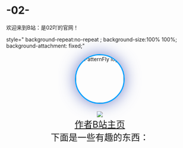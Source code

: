 # -02-
欢迎来到B站：是02吖的官网！
<meta http-equiv="Content-Type" content="text/html; charset=utf-8"/>


<title>是02吖的网站</title>

<Link Rel="SHORTCUT ICON" href="./ICO.ico">

<body background="./background.jpg"

style=" background-repeat:no-repeat ;
background-size:100% 100%;
background-attachment: fixed;"

>

<style>

  #canvas {
                position: absolute;
    z-index: 10;
    top: 0;
    left: 0;
    bottom: 0;
    right: 0;
    cursor: none;
        }
        .content{
      position: absolute;
    z-index: 11;
    right: 0;
    left: 0;
    top: 0;
    bottom: 0;
}
.splash{
  position: relative;
  }
  img#qq {
    width: 128px;
    background-size: cover;
    border-radius: 200px;
    box-shadow: 0px 0px 40px rgba(63, 81, 181, 0.72);
    border: 3px solid #00a0ff;
    opacity: 1;
    margin: 0 auto;
	margin-bottom: 20px;
	transition: all 1.0s;  
}
#qq:hover {
    box-shadow: 0 0 10px #fff;
    -webkit-box-shadow: 0 0 19px #fff;
    transform:rotate(360deg);
    -ms-transform:rotate(360deg); 	/* IE 9 */
    -moz-transform:rotate(360deg); 	/* Firefox */
    -webkit-transform:rotate(360deg); /* Safari 和 Chrome */
    -o-transform:rotate(360deg); 	/* Opera */
    filter:progid:DXImageTransform.Microsoft.BasicImage(rotation=3);
}
</style>


</head>

         
           
            
                
              
  
  <div class="jumbotron">
    <div class="container">
      <div class="splash">
        <div class="content">
          <center><img src="./LOGO.png" tppabs="" alt="PatternFly logo" id="qq" class="wow fadeInDown animated"
          style="visibility: visible; animation-name: fadeInDown;"></center>

<center><img src="./WEL.png"></center>

<center><font size="5"><a href="https://space.bilibili.com/179757857/"target="_blank">作者B站主页</a></font> </center>

<center><font size="5">下面是一些有趣的东西：</font></center>

<br/>
<br/>
<br/>
<br/>
<br/>
<br/>
